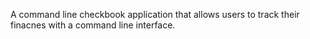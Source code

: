 A command line checkbook application that allows users to track their finacnes with a command line interface.